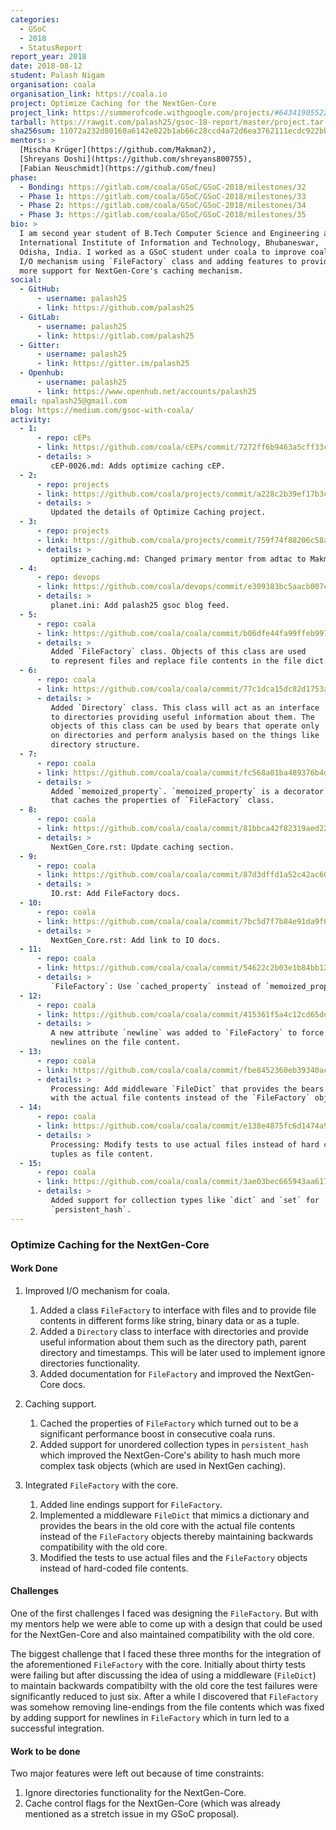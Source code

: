 ```yaml
---
categories:
  - GSoC
  - 2018
  - StatusReport
report_year: 2018
date: 2018-08-12
student: Palash Nigam
organisation: coala
organisation_link: https://coala.io
project: Optimize Caching for the NextGen-Core
project_link: https://summerofcode.withgoogle.com/projects/#6434190552203264
tarball: https://rawgit.com/palash25/gsoc-18-report/master/project.tar.gz
sha256sum: 11072a232d80160a6142e822b1ab66c28ccd4a72d6ea3762111ecdc922bb8479
mentors: >
  [Mischa Krüger](https://github.com/Makman2),
  [Shreyans Doshi](https://github.com/shreyans800755),
  [Fabian Neuschmidt](https://github.com/fneu)
phase:
  - Bonding: https://gitlab.com/coala/GSoC/GSoC-2018/milestones/32
  - Phase 1: https://gitlab.com/coala/GSoC/GSoC-2018/milestones/33
  - Phase 2: https://gitlab.com/coala/GSoC/GSoC-2018/milestones/34
  - Phase 3: https://gitlab.com/coala/GSoC/GSoC-2018/milestones/35
bio: >
  I am second year student of B.Tech Computer Science and Engineering at
  International Institute of Information and Technology, Bhubaneswar,
  Odisha, India. I worked as a GSoC student under coala to improve coala's
  I/O mechanism using `FileFactory` class and adding features to provide
  more support for NextGen-Core's caching mechanism.
social:
  - GitHub:
      - username: palash25
      - link: https://github.com/palash25
  - GitLab:
      - username: palash25
      - link: https://gitlab.com/palash25
  - Gitter:
      - username: palash25
      - link: https://gitter.im/palash25
  - Openhub:
      - username: palash25
      - link: https://www.openhub.net/accounts/palash25
email: npalash25@gmail.com
blog: https://medium.com/gsoc-with-coala/
activity:
  - 1:
      - repo: cEPs
      - link: https://github.com/coala/cEPs/commit/7272ff6b9463a5cff33c431f73a416e5a999f4ac
      - details: >
         cEP-0026.md: Adds optimize caching cEP.
  - 2:
      - repo: projects
      - link: https://github.com/coala/projects/commit/a228c2b39ef17b3c6d3572853601dfa05b938173
      - details: >
         Updated the details of Optimize Caching project.
  - 3:
      - repo: projects
      - link: https://github.com/coala/projects/commit/759f74f88206c58ac80dd7acd12cadbae13f28cb
      - details: >
         optimize_caching.md: Changed primary mentor from adtac to Makman2.
  - 4:
      - repo: devops
      - link: https://github.com/coala/devops/commit/e309383bc5aacb007c4986bd74197238a4fcc96d
      - details: >
         planet.ini: Add palash25 gsoc blog feed.
  - 5:
      - repo: coala
      - link: https://github.com/coala/coala/commit/b06dfe44fa99ffeb997f6f0a4bf302938fb9734c
      - details: >
         Added `FileFactory` class. Objects of this class are used
         to represent files and replace file contents in the file dict.
  - 6:
      - repo: coala
      - link: https://github.com/coala/coala/commit/77c1dca15dc82d1753aa0962017899392d0033ec
      - details: >
         Added `Directory` class. This class will act as an interface
         to directories providing useful information about them. The
         objects of this class can be used by bears that operate only
         on directories and perform analysis based on the things like
         directory structure.
  - 7:
      - repo: coala
      - link: https://github.com/coala/coala/commit/fc568a01ba489376b4d6efac12ea772cb3cb1573
      - details: >
         Added `memoized_property`. `memoized_property` is a decorator
         that caches the properties of `FileFactory` class.
  - 8:
      - repo: coala
      - link: https://github.com/coala/coala/commit/81bbca42f82319aed22ba7f90781d886d559d4dd
      - details: >
         NextGen_Core.rst: Update caching section. 
  - 9:
      - repo: coala
      - link: https://github.com/coala/coala/commit/87d3dffd1a52c42ac60da0199ee34bd95827b8ff
      - details: >
         IO.rst: Add FileFactory docs.
  - 10:
      - repo: coala
      - link: https://github.com/coala/coala/commit/7bc5d7f7b84e91da9f6aa2f77d40f92e66c850d5
      - details: >
         NextGen_Core.rst: Add link to IO docs.
  - 11:
      - repo: coala
      - link: https://github.com/coala/coala/commit/54622c2b03e1b84bb122130af182424d706d3de4
      - details: >
         `FileFactory`: Use `cached_property` instead of `memoized_property`.
  - 12:
      - repo: coala
      - link: https://github.com/coala/coala/commit/415361f5a4c12cd65dd4cc171d2a8ebbba3bc92c
      - details: >
         A new attribute `newline` was added to `FileFactory` to force
         newlines on the file content.
  - 13:
      - repo: coala
      - link: https://github.com/coala/coala/commit/fbe8452360eb39340ace4334c2df133a1ee6de97
      - details: >
         Processing: Add middleware `FileDict` that provides the bears
         with the actual file contents instead of the `FileFactory` objects.
  - 14:
      - repo: coala
      - link: https://github.com/coala/coala/commit/e138e4875fc6d1474a93758881f550e05df8e329
      - details: >
         Processing: Modify tests to use actual files instead of hard coded
         tuples as file content.
  - 15:
      - repo: coala
      - link: https://github.com/coala/coala/commit/3ae03bec665943aa6173047245ca929a0a754c69
      - details: >
         Added support for collection types like `dict` and `set` for
         `persistent_hash`.
---
```


### Optimize Caching for the NextGen-Core

#### Work Done

1. Improved I/O mechanism for coala.
   1. Added a class `FileFactory` to interface with files and to provide file
      contents in different forms like string, binary data or as a tuple.
   2. Added a `Directory` class to interface with directories and provide
      useful information about them such as the directory path, parent
      directory and timestamps. This will be later used to implement ignore
      directories functionality.
   3. Added documentation for `FileFactory` and improved the NextGen-Core
      docs.

2. Caching support.
   1. Cached the properties of `FileFactory` which turned out to be a
      significant performance boost in consecutive coala runs.
   2. Added support for unordered collection types in `persistent_hash`
      which improved the NextGen-Core's ability to hash much more
      complex task objects (which are used in NextGen caching).

3. Integrated `FileFactory` with the core.
   1. Added line endings support for `FileFactory`.
   2. Implemented a middleware `FileDict` that mimics a dictionary
      and provides the bears in the old core with the actual file
      contents instead of the `FileFactory` objects thereby maintaining
      backwards compatibility with the old core.
   3. Modified the tests to use actual files and the `FileFactory` objects
      instead of hard-coded file contents.

#### Challenges

One of the first challenges I faced was designing the `FileFactory`.
But with my mentors help we were able to come up with a design that
could be used for the NextGen-Core and also maintained compatibility
with the old core.

The biggest challenge that I faced these three months for the integration
of the aforementioned `FileFactory` with the core. Initially about thirty
tests were failing but after discussing the idea of using a middleware
(`FileDict`) to maintain backwards compatibilty with the old core the test
failures were significantly reduced to just six. After a while I discovered
that `FileFactory` was somehow removing line-endings from the file contents
which was fixed by adding support for newlines in `FileFactory` which in turn
led to a successful integration.

#### Work to be done

Two major features were left out because of time constraints:
1. Ignore directories functionality for the NextGen-Core.
2. Cache control flags for the NextGen-Core (which was
   already mentioned as a stretch issue in my GSoC proposal).
